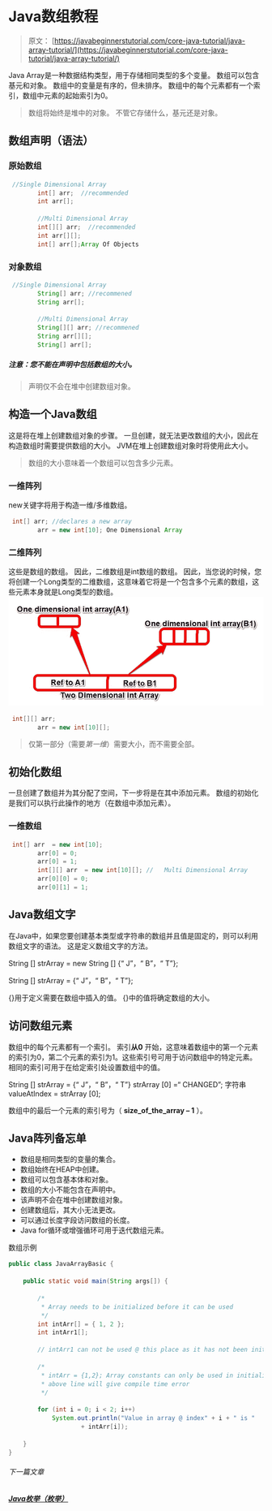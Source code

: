 # Java数组教程

> 原文： [https://javabeginnerstutorial.com/core-java-tutorial/java-array-tutorial/](https://javabeginnerstutorial.com/core-java-tutorial/java-array-tutorial/)

Java Array是一种数据结构类型，用于存储相同类型的多个变量。 数组可以包含基元和对象。 数组中的变量是有序的，但未排序。 数组中的每个元素都有一个索引，数组中元素的起始索引为0。

> 数组将始终是堆中的对象。 不管它存储什么，基元还是对象。

## 数组声明（语法）

### 原始数组

```java
 //Single Dimensional Array
		int[] arr;  //recommended
		int arr[];

		//Multi Dimensional Array
		int[][] arr;  //recommended
		int arr[][];
		int[] arr[];Array Of Objects
```

### 对象数组

```java
 //Single Dimensional Array
		String[] arr; //recommened
		String arr[];

		//Multi Dimensional Array
		String[][] arr; //recommened
		String arr[][];
		String[] arr[];
```

##### 注意：您不能在声明中包括数组的大小。

> 声明仅不会在堆中创建数组对象。

## 构造一个Java数组

这是将在堆上创建数组对象的步骤。 一旦创建，就无法更改数组的大小，因此在构造数组时需要提供数组的大小。 JVM在堆上创建数组对象时将使用此大小。

> 数组的大小意味着一个数组可以包含多少元素。

### 一维阵列

new关键字将用于构造一维/多维数组。

```java
 int[] arr; //declares a new array
		arr = new int[10]; One Dimensional Array
```

### 二维阵列

这些是数组的数组。 因此，二维数组是int数组的数组。 因此，当您说的时候，您将创建一个Long类型的二维数组，这意味着它将是一个包含多个元素的数组，这些元素本身就是Long类型的数组。 ![java Multidimensional Array](img/ae49054e67c4cf1b4de88b06a5e1ac00.png)

```java
 int[][] arr;
		arr = new int[10][];
```

> 仅第一部分（需要*第一维*）需要大小，而不需要全部。

## 初始化数组

一旦创建了数组并为其分配了空间，下一步将是在其中添加元素。 数组的初始化是我们可以执行此操作的地方（在数组中添加元素）。

### 一维数组

```java
 int[] arr  = new int[10];
		arr[0] = 0;
		arr[0] = 1;
		int[][] arr  = new int[10][]; //   Multi Dimensional Array   
		arr[0][0] = 0;
		arr[0][1] = 1;
```

## Java数组文字

在Java中，如果您要创建基本类型或字符串的数组并且值是固定的，则可以利用数组文字的语法。 这是定义数组文字的方法。

String [] strArray = new String [] {“ J”，“ B”，“ T”};

String [] strArray = {“ J”，“ B”，“ T”};

{}用于定义需要在数组中插入的值。 {}中的值将确定数组的大小。

## 访问数组元素

数组中的每个元素都有一个索引。 索引**从0** 开始，这意味着数组中的第一个元素的索引为0，第二个元素的索引为1。这些索引号可用于访问数组中的特定元素。 相同的索引可用于在给定索引处设置数组中的值。

String [] strArray = {“ J”，“ B”，“ T”}
strArray [0] =“ CHANGED”;
字符串valueAtIndex = strArray [0];

数组中的最后一个元素的索引号为（ **size_of_the_array – 1** ）。

## Java阵列备忘单

*   数组是相同类型的变量的集合。
*   数组始终在HEAP中创建。
*   数组可以包含基本体和对象。
*   数组的大小不能包含在声明中。
*   该声明不会在堆中创建数组对象。
*   创建数组后，其大小无法更改。
*   可以通过长度字段访问数组的长度。
*   Java for循环或增强循环可用于迭代数组元素。

数组示例

```java
public class JavaArrayBasic {

	public static void main(String args[]) {

		/*
		 * Array needs to be initialized before it can be used
		 */
		int intArr[] = { 1, 2 };
		int intArr1[];

		// intArr1 can not be used @ this place as it has not been initialized yet

		/*
		 * intArr = {1,2}; Array constants can only be used in initializers, So
		 * above line will give compile time error
		 */

		for (int i = 0; i < 2; i++)
			System.out.println("Value in array @ index" + i + " is "
					+ intArr[i]);

	}
}
```

###### 下一篇文章

##### [Java枚举（枚举）](https://javabeginnerstutorial.com/core-java-tutorial/java-enum-enumerations/ "Java Enum (Enumerations)")